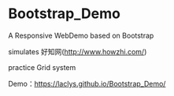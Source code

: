 # Bootstrap_Demo
A Responsive WebDemo based on Bootstrap

simulates 好知网(http://www.howzhi.com/)

practice Grid system

Demo：https://laclys.github.io/Bootstrap_Demo/
